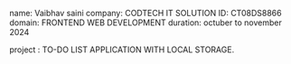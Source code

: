 name: Vaibhav saini 
company: CODTECH IT SOLUTION
ID: CT08DS8866
domain: FRONTEND WEB DEVELOPMENT 
duration: octuber to november 2024

project : TO-DO LIST APPLICATION WITH LOCAL STORAGE.
